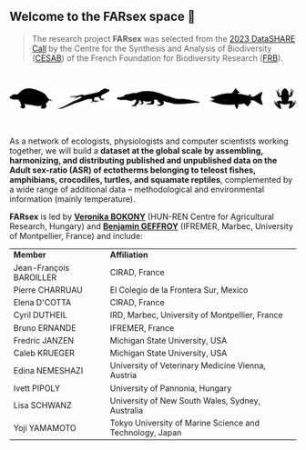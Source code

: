 ## Welcome to the FARsex space :wave:

> The research project **FARsex** was selected from the [2023 DataSHARE Call](https://www.fondationbiodiversite.fr/en/calls/call-for-proposals-datashare-2023/) by the Centre for the Synthesis and Analysis of Biodiversity ([CESAB](https://www.fondationbiodiversite.fr/en/about-the-foundation/le-cesab/)) of the French Foundation for Biodiversity Research ([FRB](https://www.fondationbiodiversite.fr/en/)).

<br>

![](farsex-banner.png)

<br>

As a network of ecologists, physiologists and computer scientists working together, we will build a **dataset at the global scale by assembling, harmonizing, and distributing published and unpublished data on the Adult sex-ratio (ASR) of ectotherms belonging to teleost fishes, amphibians, crocodiles, turtles, and squamate reptiles**, complemented by a wide range of additional data – methodological and environmental information (mainly temperature).

**FARsex** is led by [**Veronika BOKONY**](https://evolecol.hu/people/veronika-bokony/) (HUN-REN Centre for Agricultural Research, Hungary) and [**Benjamin GEFFROY**](https://www.benjamingeffroy.com/) (IFREMER, Marbec, University of Montpellier, France) and include:

<table>
  <tr>
    <td><b>Member</b></td>
    <td><b>Affiliation</b></td>
  </tr>
  <tr>
    <td>Jean-François BAROILLER</td>
    <td>CIRAD, France</td>
  </tr>
  <tr>
    <td>Pierre CHARRUAU</td>
    <td>El Colegio de la Frontera Sur, Mexico</td>
  </tr>
  <tr>
    <td>Elena D'COTTA</td>
    <td>CIRAD, France</td>
  </tr>
  <tr>
    <td>Cyril DUTHEIL</td>
    <td>IRD, Marbec, University of Montpellier, France</td>
  </tr>
  <tr>
    <td>Bruno ERNANDE</td>
    <td>IFREMER, France</td>
  </tr>
  <tr>
    <td>Fredric JANZEN</td>
    <td>Michigan State University, USA</td>
  </tr>
  <tr>
    <td>Caleb KRUEGER</td>
    <td>Michigan State University, USA</td>
  </tr>
  <tr>
    <td>Edina NEMESHAZI</td>
    <td>University of Veterinary Medicine Vienna, Austria</td>
  </tr>
  <tr>
    <td>Ivett PIPOLY</td>
    <td>University of Pannonia, Hungary</td>
  </tr>
  <tr>
    <td>Lisa SCHWANZ</td>
    <td>University of New South Wales, Sydney, Australia</td>
  </tr>
  <tr>
    <td>Yoji YAMAMOTO</td>
    <td>Tokyo University of Marine Science and Technology, Japan</td>
  </tr>
</table>

